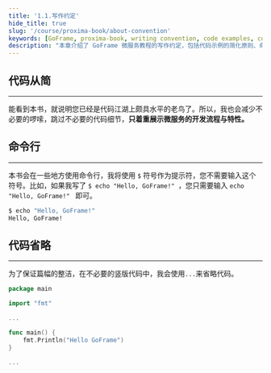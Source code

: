 ```yaml
---
title: '1.1.写作约定'
hide_title: true
slug: '/course/proxima-book/about-convention'
keywords: [GoFrame, proxima-book, writing convention, code examples, command line usage, code simplification, microservices development]
description: "本章介绍了 GoFrame 微服务教程的写作约定，包括代码示例的简化原则、命令行使用规范和代码省略说明，帮助读者更好地理解教程内容。"
---
```


## 代码从简
---
能看到本书，就说明您已经是代码江湖上颇具水平的老鸟了。所以，我也会减少不必要的啰嗦，跳过不必要的代码细节，**只着重展示微服务的开发流程与特性。**

## 命令行
---
本书会在一些地方使用命令行，我将使用 `$` 符号作为提示符，您不需要输入这个符号。比如，如果我写了 `$ echo "Hello, GoFrame!" `，您只需要输入 `echo "Hello, GoFrame!" ` 即可。

```bash
$ echo "Hello, GoFrame!"
Hello, GoFrame!
```

## 代码省略
---
为了保证篇幅的整洁，在不必要的竖版代码中，我会使用`...`来省略代码。

```go
package main

import "fmt"

...

func main() {
    fmt.Println("Hello GoFrame")
}

...
